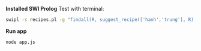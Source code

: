 **Installed SWI Prolog**
Test with terminal:
```sh
swipl -s recipes.pl -g "findall(R, suggest_recipe(['hanh','trung'], R), List), writeln(List)." -t halt
```

**Run app**

```sh
node app.js
```
